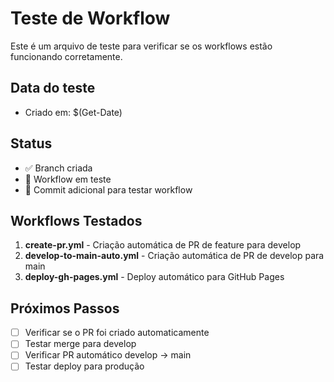 # Teste de Workflow

Este é um arquivo de teste para verificar se os workflows estão funcionando corretamente.

## Data do teste
- Criado em: $(Get-Date)

## Status
- ✅ Branch criada
- 🔄 Workflow em teste
- 📝 Commit adicional para testar workflow

## Workflows Testados
1. **create-pr.yml** - Criação automática de PR de feature para develop
2. **develop-to-main-auto.yml** - Criação automática de PR de develop para main
3. **deploy-gh-pages.yml** - Deploy automático para GitHub Pages

## Próximos Passos
- [ ] Verificar se o PR foi criado automaticamente
- [ ] Testar merge para develop
- [ ] Verificar PR automático develop → main
- [ ] Testar deploy para produção 